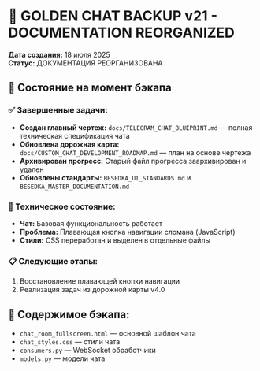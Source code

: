 # 📁 GOLDEN CHAT BACKUP v21 - DOCUMENTATION REORGANIZED

**Дата создания:** 18 июля 2025  
**Статус:** ДОКУМЕНТАЦИЯ РЕОРГАНИЗОВАНА  

## 🎯 Состояние на момент бэкапа

### ✅ Завершенные задачи:
- **Создан главный чертеж:** `docs/TELEGRAM_CHAT_BLUEPRINT.md` — полная техническая спецификация чата
- **Обновлена дорожная карта:** `docs/CUSTOM_CHAT_DEVELOPMENT_ROADMAP.md` — план на основе чертежа  
- **Архивирован прогресс:** Старый файл прогресса заархивирован и удален
- **Обновлены стандарты:** `BESEDKA_UI_STANDARDS.md` и `BESEDKA_MASTER_DOCUMENTATION.md`

### 🔧 Техническое состояние:
- **Чат:** Базовая функциональность работает
- **Проблема:** Плавающая кнопка навигации сломана (JavaScript)
- **Стили:** CSS переработан и выделен в отдельные файлы

### 📋 Следующие этапы:
1. Восстановление плавающей кнопки навигации
2. Реализация задач из дорожной карты v4.0

## 📁 Содержимое бэкапа:
- `chat_room_fullscreen.html` — основной шаблон чата
- `chat_styles.css` — стили чата  
- `consumers.py` — WebSocket обработчики
- `models.py` — модели чата 
